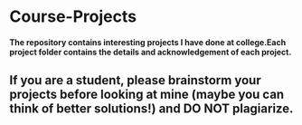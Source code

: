# Course-Projects
#### The repository contains interesting projects I have done at college.Each project folder contains the details and acknowledgement of each project.

## If you are a student, please brainstorm your projects before looking at mine (maybe you can think of better solutions!) and DO NOT plagiarize. 
